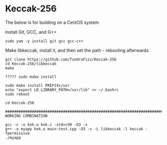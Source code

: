 # Keccak-256

The below is for building on a CentOS system

Install Git, GCC, and G++
```
sudo yum -y install git gcc gcc-c++
```

Make libkeccak, install it, and then set the path - rebooting afterwards
```
git clone https://github.com/TundraFizz/Keccak-256
cd Keccak-256/libkeccak
make

????? sudo make install

sudo make install PREFIX=/usr
echo "export LD_LIBRARY_PATH=/usr/lib" >> ~/.bashrc
sudo reboot
```

```
cd Keccak-256

#########################################################################################################
WORKING COMBINATION

gcc -c -o kek.o kek.c -std=c99 -O3 -s
g++ -o myapp kek.o main-test.cpp -O3 -s -L libkeccak -l keccak -fpermissive
./myapp
```
